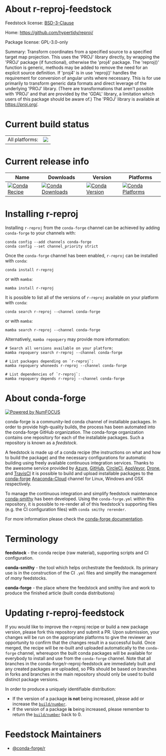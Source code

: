 About r-reproj-feedstock
========================

Feedstock license: [BSD-3-Clause](https://github.com/conda-forge/r-reproj-feedstock/blob/main/LICENSE.txt)

Home: https://github.com/hypertidy/reproj/

Package license: GPL-3.0-only

Summary: Transform coordinates from a specified source to a specified target map projection. This uses the 'PROJ' library directly, by wrapping the 'PROJ' package (if functional), otherwise the 'proj4' package. The 'reproj()' function is generic, methods may be added to remove the need for an explicit source definition. If 'proj4' is in use 'reproj()' handles the requirement for conversion of angular units where necessary. This is for use primarily to transform generic data formats and direct leverage of the underlying 'PROJ' library. (There are transformations that aren't possible with 'PROJ' and that are provided by the 'GDAL' library, a limitation which users of this package should be aware of.) The 'PROJ' library is available at <https://proj.org/>.

Current build status
====================


<table><tr><td>All platforms:</td>
    <td>
      <a href="https://dev.azure.com/conda-forge/feedstock-builds/_build/latest?definitionId=15734&branchName=main">
        <img src="https://dev.azure.com/conda-forge/feedstock-builds/_apis/build/status/r-reproj-feedstock?branchName=main">
      </a>
    </td>
  </tr>
</table>

Current release info
====================

| Name | Downloads | Version | Platforms |
| --- | --- | --- | --- |
| [![Conda Recipe](https://img.shields.io/badge/recipe-r--reproj-green.svg)](https://anaconda.org/conda-forge/r-reproj) | [![Conda Downloads](https://img.shields.io/conda/dn/conda-forge/r-reproj.svg)](https://anaconda.org/conda-forge/r-reproj) | [![Conda Version](https://img.shields.io/conda/vn/conda-forge/r-reproj.svg)](https://anaconda.org/conda-forge/r-reproj) | [![Conda Platforms](https://img.shields.io/conda/pn/conda-forge/r-reproj.svg)](https://anaconda.org/conda-forge/r-reproj) |

Installing r-reproj
===================

Installing `r-reproj` from the `conda-forge` channel can be achieved by adding `conda-forge` to your channels with:

```
conda config --add channels conda-forge
conda config --set channel_priority strict
```

Once the `conda-forge` channel has been enabled, `r-reproj` can be installed with `conda`:

```
conda install r-reproj
```

or with `mamba`:

```
mamba install r-reproj
```

It is possible to list all of the versions of `r-reproj` available on your platform with `conda`:

```
conda search r-reproj --channel conda-forge
```

or with `mamba`:

```
mamba search r-reproj --channel conda-forge
```

Alternatively, `mamba repoquery` may provide more information:

```
# Search all versions available on your platform:
mamba repoquery search r-reproj --channel conda-forge

# List packages depending on `r-reproj`:
mamba repoquery whoneeds r-reproj --channel conda-forge

# List dependencies of `r-reproj`:
mamba repoquery depends r-reproj --channel conda-forge
```


About conda-forge
=================

[![Powered by
NumFOCUS](https://img.shields.io/badge/powered%20by-NumFOCUS-orange.svg?style=flat&colorA=E1523D&colorB=007D8A)](https://numfocus.org)

conda-forge is a community-led conda channel of installable packages.
In order to provide high-quality builds, the process has been automated into the
conda-forge GitHub organization. The conda-forge organization contains one repository
for each of the installable packages. Such a repository is known as a *feedstock*.

A feedstock is made up of a conda recipe (the instructions on what and how to build
the package) and the necessary configurations for automatic building using freely
available continuous integration services. Thanks to the awesome service provided by
[Azure](https://azure.microsoft.com/en-us/services/devops/), [GitHub](https://github.com/),
[CircleCI](https://circleci.com/), [AppVeyor](https://www.appveyor.com/),
[Drone](https://cloud.drone.io/welcome), and [TravisCI](https://travis-ci.com/)
it is possible to build and upload installable packages to the
[conda-forge](https://anaconda.org/conda-forge) [Anaconda-Cloud](https://anaconda.org/)
channel for Linux, Windows and OSX respectively.

To manage the continuous integration and simplify feedstock maintenance
[conda-smithy](https://github.com/conda-forge/conda-smithy) has been developed.
Using the ``conda-forge.yml`` within this repository, it is possible to re-render all of
this feedstock's supporting files (e.g. the CI configuration files) with ``conda smithy rerender``.

For more information please check the [conda-forge documentation](https://conda-forge.org/docs/).

Terminology
===========

**feedstock** - the conda recipe (raw material), supporting scripts and CI configuration.

**conda-smithy** - the tool which helps orchestrate the feedstock.
                   Its primary use is in the construction of the CI ``.yml`` files
                   and simplify the management of *many* feedstocks.

**conda-forge** - the place where the feedstock and smithy live and work to
                  produce the finished article (built conda distributions)


Updating r-reproj-feedstock
===========================

If you would like to improve the r-reproj recipe or build a new
package version, please fork this repository and submit a PR. Upon submission,
your changes will be run on the appropriate platforms to give the reviewer an
opportunity to confirm that the changes result in a successful build. Once
merged, the recipe will be re-built and uploaded automatically to the
`conda-forge` channel, whereupon the built conda packages will be available for
everybody to install and use from the `conda-forge` channel.
Note that all branches in the conda-forge/r-reproj-feedstock are
immediately built and any created packages are uploaded, so PRs should be based
on branches in forks and branches in the main repository should only be used to
build distinct package versions.

In order to produce a uniquely identifiable distribution:
 * If the version of a package **is not** being increased, please add or increase
   the [``build/number``](https://docs.conda.io/projects/conda-build/en/latest/resources/define-metadata.html#build-number-and-string).
 * If the version of a package **is** being increased, please remember to return
   the [``build/number``](https://docs.conda.io/projects/conda-build/en/latest/resources/define-metadata.html#build-number-and-string)
   back to 0.

Feedstock Maintainers
=====================

* [@conda-forge/r](https://github.com/conda-forge/r/)

